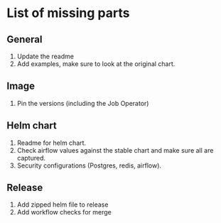 # List of missing parts

## General
1. Update the readme
1. Add examples, make sure to look at the original chart.

## Image
1. Pin the versions (including the Job Operator)

## Helm chart
1. Readme for helm chart.
1. Check airflow values against the stable chart and make sure all are captured.
1. Security configurations (Postgres, redis, airflow).

## Release
1. Add zipped helm file to release
1. Add workflow checks for merge